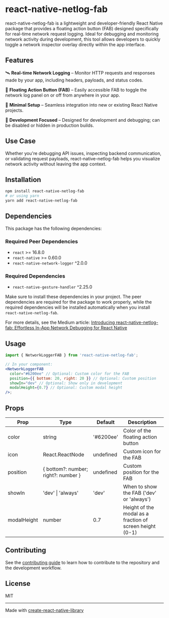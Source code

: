 # react-native-netlog-fab

react-native-netlog-fab is a lightweight and developer-friendly React Native package that provides a floating action button (FAB) designed specifically for real-time network request logging. Ideal for debugging and monitoring network activity during development, this tool allows developers to quickly toggle a network inspector overlay directly within the app interface.

## Features

🛰️ **Real-time Network Logging** – Monitor HTTP requests and responses made by your app, including headers, payloads, and status codes.

🧲 **Floating Action Button (FAB)** – Easily accessible FAB to toggle the network log panel on or off from anywhere in your app.

🔧 **Minimal Setup** – Seamless integration into new or existing React Native projects.

🎯 **Development Focused** – Designed for development and debugging; can be disabled or hidden in production builds.

## Use Case

Whether you're debugging API issues, inspecting backend communication, or validating request payloads, react-native-netlog-fab helps you visualize network activity without leaving the app context.

## Installation

```sh
npm install react-native-netlog-fab
# or using yarn
yarn add react-native-netlog-fab
```

## Dependencies

This package has the following dependencies:

### Required Peer Dependencies

- `react` >= 16.8.0
- `react-native` >= 0.60.0
- `react-native-network-logger` ^2.0.0

### Required Dependencies

- `react-native-gesture-handler` ^2.25.0

Make sure to install these dependencies in your project. The peer dependencies are required for the package to work properly, while the required dependencies will be installed automatically when you install `react-native-netlog-fab`.

For more details, see the Medium article: [Introducing react-native-netlog-fab: Effortless In-App Network Debugging for React Native](https://medium.com/@ashraz.developer/introducing-react-native-netlog-fab-effortless-in-app-network-debugging-for-react-native-862ee0d57395)

## Usage

```jsx
import { NetworkLoggerFAB } from 'react-native-netlog-fab';

// In your component:
<NetworkLoggerFAB
  color="#6200ee" // Optional: Custom color for the FAB
  position={{ bottom: 20, right: 20 }} // Optional: Custom position
  showIn="dev" // Optional: Show only in development
  modalHeight={0.7} // Optional: Custom modal height
/>;
```

## Props

| Prop        | Type                                | Default   | Description                                              |
| ----------- | ----------------------------------- | --------- | -------------------------------------------------------- |
| color       | string                              | '#6200ee' | Color of the floating action button                      |
| icon        | React.ReactNode                     | undefined | Custom icon for the FAB                                  |
| position    | { bottom?: number; right?: number } | undefined | Custom position for the FAB                              |
| showIn      | 'dev' \| 'always'                   | 'dev'     | When to show the FAB ('dev' or 'always')                 |
| modalHeight | number                              | 0.7       | Height of the modal as a fraction of screen height (0-1) |

## Contributing

See the [contributing guide](CONTRIBUTING.md) to learn how to contribute to the repository and the development workflow.

## License

MIT

---

Made with [create-react-native-library](https://github.com/callstack/react-native-builder-bob)
